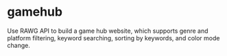 # gamehub
Use RAWG API to build a game hub website, which supports genre and platform filtering, keyword searching, sorting by keywords, and color mode change.
